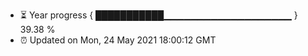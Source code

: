 - ⏳ Year progress { ███████████▁▁▁▁▁▁▁▁▁▁▁▁▁▁▁▁▁▁▁ } 39.38 %
- ⏰ Updated on Mon, 24 May 2021 18:00:12 GMT

